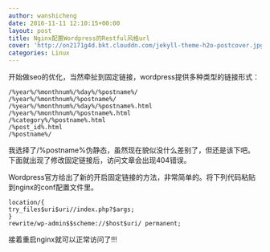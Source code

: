 ```yaml
---
author: wanshicheng
date: 2016-11-11 12:10:15+00:00
layout: post
title: Nginx配置Wordpress的Restful风格url
cover: 'http://on2171g4d.bkt.clouddn.com/jekyll-theme-h2o-postcover.jpg'
categories: Linux
---
```


开始做seo的优化，当然牵扯到固定链接，wordpress提供多种类型的链接形式：

```vim
/%year%/%monthnum%/%day%/%postname%/
/%year%/%monthnum%/%postname%/
/%year%/%monthnum%/%day%/%postname%.html
/%year%/%monthnum%/%postname%.html
/%category%/%postname%.html
/%post_id%.html
/%postname%/
```

我选择了/%postname%伪静态，虽然现在貌似没什么差别了，但还是该下吧。下面就出现了修改固定链接后，访问文章会出现404错误。

Wordpress官方给出了新的开启固定链接的方法，非常简单的。将下列代码粘贴到nginx的conf配置文件里。

```vim
location/{
try_files$uri$uri//index.php?$args;
}
rewrite/wp-admin$$scheme://$host$uri/ permanent;
```

接着重启nginx就可以正常访问了!!!
